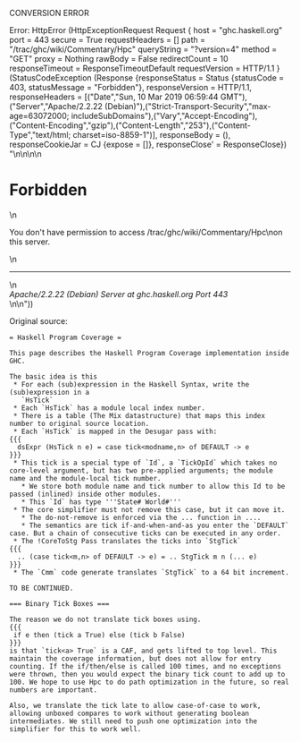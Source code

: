 CONVERSION ERROR

Error: HttpError (HttpExceptionRequest Request {
  host                 = "ghc.haskell.org"
  port                 = 443
  secure               = True
  requestHeaders       = []
  path                 = "/trac/ghc/wiki/Commentary/Hpc"
  queryString          = "?version=4"
  method               = "GET"
  proxy                = Nothing
  rawBody              = False
  redirectCount        = 10
  responseTimeout      = ResponseTimeoutDefault
  requestVersion       = HTTP/1.1
}
 (StatusCodeException (Response {responseStatus = Status {statusCode = 403, statusMessage = "Forbidden"}, responseVersion = HTTP/1.1, responseHeaders = [("Date","Sun, 10 Mar 2019 06:59:44 GMT"),("Server","Apache/2.2.22 (Debian)"),("Strict-Transport-Security","max-age=63072000; includeSubDomains"),("Vary","Accept-Encoding"),("Content-Encoding","gzip"),("Content-Length","253"),("Content-Type","text/html; charset=iso-8859-1")], responseBody = (), responseCookieJar = CJ {expose = []}, responseClose' = ResponseClose}) "<!DOCTYPE HTML PUBLIC \"-//IETF//DTD HTML 2.0//EN\">\n<html><head>\n<title>403 Forbidden</title>\n</head><body>\n<h1>Forbidden</h1>\n<p>You don't have permission to access /trac/ghc/wiki/Commentary/Hpc\non this server.</p>\n<hr>\n<address>Apache/2.2.22 (Debian) Server at ghc.haskell.org Port 443</address>\n</body></html>\n"))

Original source:

```trac
= Haskell Program Coverage =

This page describes the Haskell Program Coverage implementation inside GHC.

The basic idea is this
 * For each (sub)expression in the Haskell Syntax, write the (sub)expression in a    
   `HsTick`
 * Each `HsTick` has a module local index number.
 * There is a table (The Mix datastructure) that maps this index number to original source location.
 * Each `HsTick` is mapped in the Desugar pass with: 
{{{
  dsExpr (HsTick n e) = case tick<modname,n> of DEFAULT -> e
}}}
 * This tick is a special type of `Id`, a `TickOpId` which takes no core-level argument, but has two pre-applied arguments; the module name and the module-local tick number.
   * We store both module name and tick number to allow this Id to be passed (inlined) inside other modules.
   * This `Id` has type '''State# World#'''
 * The core simplifier must not remove this case, but it can move it.
   * The do-not-remove is enforced via the ... function in ....
   * The semantics are tick if-and-when-and-as you enter the `DEFAULT` case. But a chain of consecutive ticks can be executed in any order.
 * The !CoreToStg Pass translates the ticks into `StgTick`
{{{
  .. (case tick<m,n> of DEFAULT -> e) = .. StgTick m n (... e)
}}}
 * The `Cmm` code generate translates `StgTick` to a 64 bit increment.

TO BE CONTINUED.

=== Binary Tick Boxes ===

The reason we do not translate tick boxes using.
{{{
 if e then (tick a True) else (tick b False)
}}}
is that `tick<a> True` is a CAF, and gets lifted to top level. This maintain the coverage information, but does not allow for entry counting. If the if/then/else is called 100 times, and no exceptions were thrown, then you would expect the binary tick count to add up to 100. We hope to use Hpc to do path optimization in the future, so real numbers are important.
 
Also, we translate the tick late to allow case-of-case to work, allowing unboxed compares to work without generating boolean intermediates. We still need to push one optimization into the simplifier for this to work well.

```
